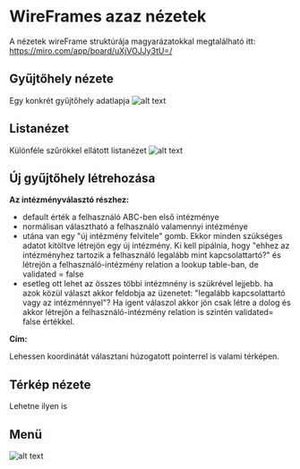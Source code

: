 # WireFrames azaz nézetek

A nézetek wireFrame struktúrája magyarázatokkal megtalálható itt: https://miro.com/app/board/uXjVOJJy3tU=/

## Gyűjtőhely nézete
Egy konkrét gyűjtőhely adatlapja
![alt text](https://raw.githubusercontent.com/borazslo/koordinaltgyujtes/main/viewGyujtopont.jpg "Egy gyűjtőpont nézete")

## Listanézet
Különféle szűrökkel ellátott listanézet
![alt text](https://raw.githubusercontent.com/borazslo/koordinaltgyujtes/main/viewList.jpg "Lista nézet")

## Új gyűjtőhely létrehozása
__Az intézményválasztó részhez:__
- default érték a felhasználó ABC-ben első intézménye
- normálisan választható a felhasználó valamennyi intézménye
- utána van egy "új intézmény felvitele" gomb. Ekkor minden szükséges adatot kitöltve létrejön egy új intézmény. Ki kell pipálnia, hogy "ehhez az intézményhez tartozik a felhasználó legalább mint kapcsolattartó?" és létrejön a felhasználó-intézmény relation a lookup table-ban, de validated = false
- esetleg ott lehet az összes többi intézmnény is szükrével lejjebb. ha azok közül választ akkor feldobja az üzenetet: "legalább kapcsolattartó vagy az intézménnyel"? Ha igent válaszol akkor jön csak létre a dolog és akkor létrejön a felhasználó-intézmény relation is szintén validated= false értékkel.

__Cím:__

Lehessen koordinátát választani húzogatott pointerrel is valami térképen.

## Térkép nézete
Lehetne ilyen is

## Menü
![alt text](https://raw.githubusercontent.com/borazslo/koordinaltgyujtes/main/viewMenu.jpg "Menü")
